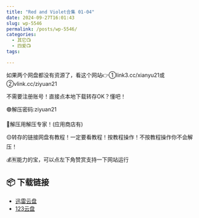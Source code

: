 ```yaml
---
title: "Red and Violet合集 01-04"
date: 2024-09-27T16:01:43
slug: wp-5546
permalink: /posts/wp-5546/
categories:
  - 其它📺
  - 四爱📺
tags:

---
```


如果两个网盘都没有资源了，看这个网站👉①link3.cc/xianyu21或②vlink.cc/ziyuan21

不需要注册账号！直接点本地下载转存OK？懂吧！

🟢解压密码:ziyuan21

🔵解压用解压专家！(应用商店有)

🟡转存的链接网盘有教程！一定要看教程！按教程操作！不按教程操作你不会解压！

💰🈶能力的宝，可以点左下角赞赏支持一下网站运行

## 📦 下载链接
- [迅雷云盘](https://blziyuan21.com/pay-download/5546?key=cfd49d8ba0&down_id=0)
- [123云盘](https://blziyuan21.com/pay-download/5546?key=cfd49d8ba0&down_id=1)

